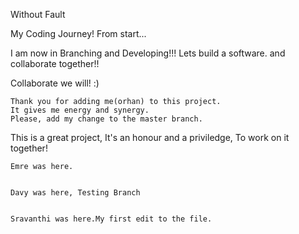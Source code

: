 Without Fault

My Coding Journey!
From start...

I am now in Branching and Developing!!!
Lets build a software.
and collaborate together!!

Collaborate we will! :)

```
Thank you for adding me(orhan) to this project.
It gives me energy and synergy.
Please, add my change to the master branch.
```

This is a great project,
It's an honour and a priviledge,
To work on it together!
```
Emre was here.


Davy was here, Testing Branch


Sravanthi was here.My first edit to the file.

